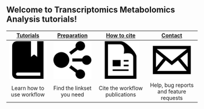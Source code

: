 ## Welcome to Transcriptomics Metabolomics Analysis tutorials!

| [Tutorials](pages/presentations) | [Preparation](pages/prep) | [How to cite](pages/tutorial) | [Contact](pages/contact)  |
| :---: | :---: | :---: | :---: |
| <img src="images/tutorials-icon.png" height="100"/> | <img src="images/network-icon.png" height="100"/> | <img src="images/citation.png" height="100"/> | <img src="images/contact.png" height="100"/>
| Learn how to use workflow | Find the linkset you need |  Cite the workflow publications | Help, bug reports and feature requests |
